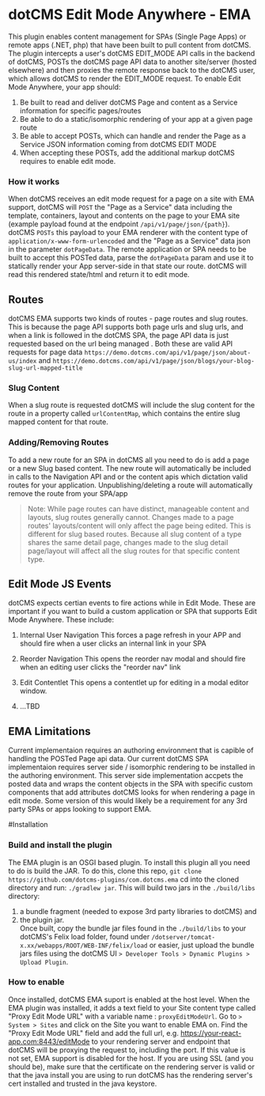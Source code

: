 # dotCMS Edit Mode Anywhere - EMA
This plugin enables content management for SPAs (Single Page Apps) or remote apps (.NET, php) that have been built to pull content from dotCMS.  The plugin intercepts a user's dotCMS EDIT_MODE API calls in the backend of dotCMS, POSTs the dotCMS page API data to another site/server (hosted elsewhere) and then proxies the remote response back to the dotCMS user, which allows dotCMS to render the EDIT_MODE request.  To enable Edit Mode Anywhere, your app should:

1. Be built to read and deliver dotCMS Page and content as a Service information for specific pages/routes 
2. Be able to do a static/isomorphic rendering of your app at a given page route 
3. Be able to accept POSTs, which can  handle and render the Page as a Service JSON information coming from dotCMS EDIT MODE
4. When accepting these POSTs, add the additional markup dotCMS requires to enable edit mode.  

### How it works
When dotCMS receives an edit mode request for a page on a site with EMA support, dotCMS will `POST` the "Page as a Service" data including the template, containers, layout and contents on the page to your EMA site (example payload found at the endpoint `/api/v1/page/json/{path}`).  dotCMS `POSTs` this payload to your EMA renderer with the content type  of `application/x-www-form-urlencoded` and the "Page as a Service" data json in the parameter `dotPageData`.  The remote application or SPA needs to be built to accept this POSTed data, parse the `dotPageData` param and use it to statically render your App server-side in that state our route.  dotCMS will read this rendered state/html and return it to edit mode.

## Routes
dotCMS EMA supports two kinds of routes -  page routes and slug routes.  This is because the page API supports both page urls and slug urls, and when a link is followed in the dotCMS SPA, the page API data is just requested based on the url being managed . Both these are valid API requests for page data
```https://demo.dotcms.com/api/v1/page/json/about-us/index```
and
```https://demo.dotcms.com/api/v1/page/json/blogs/your-blog-slug-url-mapped-title```

### Slug Content
When a slug route is requested dotCMS will include the slug content for the route in a property called `urlContentMap`, which  contains the entire slug mapped content for that route.

### Adding/Removing Routes
To add a new route for an SPA in dotCMS all you need to do is add a page or a new Slug based content.  The new route will automatically be included in calls to the Navigation API and or the content apis which dictation valid routes for your application.  Unpublishing/deleting a route will automatically remove the route from your SPA/app

> Note: While page routes can have distinct, manageable content and layouts, slug routes generally cannot. Changes made to a page routes' layouts/content will only affect the page being edited.  This is different for slug based routes.  Because all slug content of a type shares the same detail page, changes made to the slug detail page/layout will affect all the slug routes for that specific content type.  

## Edit Mode JS Events
dotCMS expects certian events to fire actions while in Edit Mode.  These are important if you want to build a custom application or SPA that supports Edit Mode Anywhere.  These include:

1. Internal User Navigation
This forces a page refresh in your APP and should fire when a user clicks an internal link in your SPA 

2. Reorder Navigation
This opens the reorder nav modal and should fire when an editing user clicks the "reorder nav" link

3. Edit Contentlet
This opens a contentlet up for editing in a modal editor window.

4. ...TBD

## EMA Limitations
Current implementaion requires an authoring environment that is capible of handling the POSTed Page api data.  Our current dotCMS SPA implementaion requires server side / isomorphic rendering to be installed in the authoring environment. This server side implementation accpets the posted data and wraps the content objects in the SPA with specific custom components that add attributes dotCMS looks for when rendering a page in edit mode.  Some version of this would likely be a requirement for any 3rd party SPAs or apps looking to support EMA.


#Installation

### Build and install the plugin
The EMA plugin is an OSGI based plugin.  To install this plugin all you need to do is build the JAR. To do this, clone this repo, `git clone https://github.com/dotcms-plugins/com.dotcms.ema` cd into the cloned directory and run: `./gradlew jar`.  This will build two jars in the `./build/libs` directory: 
1. a bundle fragment (needed to expose 3rd party libraries to dotCMS) and 
2. the plugin jar.   
Once built, copy the bundle jar files found in the `./build/libs` to your dotCMS's Felix load folder, found under `/dotserver/tomcat-x.xx/webapps/ROOT/WEB-INF/felix/load` or easier, just upload the bundle jars files using the dotCMS UI `> Developer Tools > Dynamic Plugins > Upload Plugin`.

### How to enable
Once installed, dotCMS EMA suport is enabled at the host level.  When the EMA plugin was installed, it adds a text field to your Site content type called "Proxy Edit Mode URL" with a variable name : `proxyEditModeUrl`.  Go to `> System > Sites` and click on the Site you want to enable EMA on. Find the "Proxy Edit Mode URL" field and add the full url, e.g. https://your-react-app.com:8443/editMode to your rendering server and endpoint that dotCMS will be proxying the request to, including the port.  If this value is not set, EMA support is disabled for the host.  If you are using SSL (and you should be), make sure that the certificate on the rendering server is valid or that the java install you are using to run dotCMS has the rendering server's cert installed and trusted in the java keystore.
